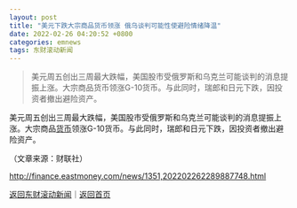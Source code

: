 ```yaml
---
layout: post
title: "美元下跌大宗商品货币领涨 俄乌谈判可能性使避险情绪降温"
date: 2022-02-26 04:20:52 +0800
categories: emnews
tags: 东财滚动新闻
---
```

> 美元周五创出三周最大跌幅，美国股市受俄罗斯和乌克兰可能谈判的消息提振上涨。大宗商品货币领涨G-10货币。与此同时，瑞郎和日元下跌，因投资者撤出避险资产。

<p>美元周五创出三周最大跌幅，美国股市受俄罗斯和乌克兰可能谈判的消息提振上涨。大宗商品<span id="Info.3326"><a href="http://data.eastmoney.com/cjsj/hbgyl.html" class="infokey">货币</a></span>领涨G-10货币。与此同时，瑞郎和日元下跌，因投资者撤出避险资产。</p><p class="em_media">（文章来源：财联社）</p>

<http://finance.eastmoney.com/news/1351,202202262289887748.html>

[返回东财滚动新闻](//finews.withounder.com/emnews/)｜[返回首页](//finews.withounder.com/)